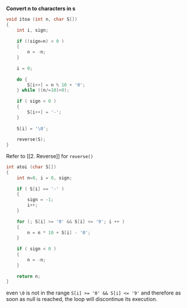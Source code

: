 **Convert n to characters in s**

```C
void itoa (int n, char S[])
{
	int i, sign;
	
	if ((sign=n) < 0 )
	{
		n = -n;
	}
	
	i = 0;
	
	do {
		S[i++] = n % 10 + '0';
	} while ((n/=10)>0);
	
	if ( sign < 0 )
	{
		S[i++] = '-';
	}
	
	S[i] = '\0';
	
	reverse(S);
}
```
Refer to [[2. Reverse]] for `reverse()`

```C
int atoi (char S[])
{
	int n=0, i = 0, sign;
	
	if ( S[i] == '-' )
	{
	    sign = -1;
	    i++;
	}
	
	for (; S[i] >= '0' && S[i] <= '9'; i ++ )
	{
	    n = n * 10 + S[i] - '0';
	}
	
	if ( sign < 0 )
	{
	    n = -n;
	}
	
	return n;
}
```

even `\0` is not in the range  `S[i] >= '0' && S[i] <= '9'` and therefore as soon as null is reached, the loop will discontinue its execution.

